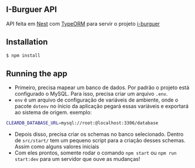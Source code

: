 ## I-Burguer API

API feita em [Nest](https://github.com/nestjs/nest) com [TypeORM](http://typeorm.io) para servir o projeto [i-burguer](https://github.com/liverday/i-burguer)

## Installation

```bash
$ npm install
```

## Running the app

 - Primeiro, precisa mapear um banco de dados. Por padrão o projeto está configurado o MySQL. Para isso, precisa criar um arquivo `.env`. 
 - `env` é um arquivo de configuração de variáveis de ambiente, onde o pacote `dotenv` no ínicio da aplicação pegará essas variáveis e exportará ao sistema de origem. exemplo: 
 
 ```sh
 CLEARDB_DATABASE_URL=mysql://root:@localhost:3306/database
 ```
 - Depois disso, precisa criar os schemas no banco selecionado. Dentro de `src/start/` tem um pequeno script para a criação desses schemas. Assim como alguns valores iniciais
 - Com eles prontos, somente rodar o comando `npm start` ou `npm run start:dev` para um servidor que ouve as mudanças!

